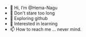 - 👋 Hi, I’m @Hema-Nagu
- 👀 Don't stare too long
- 🌱 Exploring github
- 💞️ Interested in learning
- 📫 How to reach me ... never mind.

<!---
Hema-Nagu/Hema-Nagu is a ✨ special ✨ repository because its `README.md` (this file) appears on your GitHub profile.
You can click the Preview link to take a look at your changes.
--->
